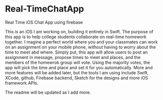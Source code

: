 # Real-TimeChatApp
Real Time iOS Chat App using firebase

This is an iOS I am working on, building it entirely in Swift. The purpose of this app is to help college students collaborate on real-time homework together. 
I magine a perfect world where you and your classmates can work on an assignment on your mobile phone, without having to worry about the time to meet abd where. 
Simply put, this app will allow users to post an assignment in message, propose times to meet and places, and the members of the homewrok group will vote. 
Using the majority votes, the app will pick the time and place and set it for you automatically.
More and more features will be added later, but the tools I am using include Swift, XCode, github, Firebase backend, Sketch for the designs and more iOS framework APIs.

The readme will be updated as I add more.

